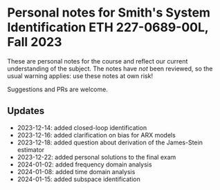 # Personal notes for Smith's System Identification ETH 227-0689-00L, Fall 2023

These are personal notes for the course and reflect our current
understanding of the subject. The notes have *not* been reviewed, so
the usual warning applies: use these notes at own risk!

Suggestions and PRs are welcome.

## Updates

- 2023-12-14: added closed-loop identification
- 2023-12-16: added clarification on bias for ARX models
- 2023-12-18: added question about derivation of the James-Stein estimator
- 2023-12-22: added personal solutions to the final exam
- 2024-01-02: added frequency domain analysis
- 2024-01-08: added time domain analysis
- 2024-01-15: added subspace identification
